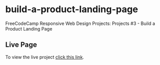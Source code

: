 # build-a-product-landing-page
FreeCodeCamp Responsive Web Design Projects: Projects #3 - Build a Product Landing Page

## Live Page
To view the live project [click this link](https://bviengineer.github.io/build-a-product-landing-page/).